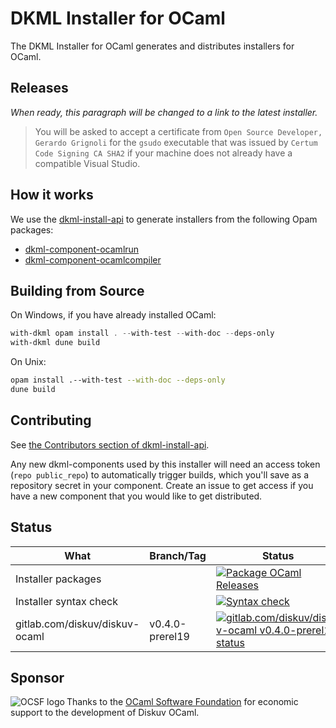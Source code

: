 # DKML Installer for OCaml

The DKML Installer for OCaml generates and distributes installers for OCaml.

## Releases

*When ready, this paragraph will be changed to a link to the latest installer.*

> You will be asked to accept a certificate from
> `Open Source Developer, Gerardo Grignoli` for the `gsudo` executable
> that was issued by
> `Certum Code Signing CA SHA2` if your machine does not already have a
> compatible Visual Studio.

## How it works

We use the [dkml-install-api](https://diskuv.github.io/dkml-install-api/index.html)
to generate installers from the following Opam packages:

* [dkml-component-ocamlrun](http://github.com/diskuv/dkml-component-ocamlcompiler)
* [dkml-component-ocamlcompiler](http://github.com/diskuv/dkml-component-ocamlcompiler)

## Building from Source

On Windows, if you have already installed OCaml:

```powershell
with-dkml opam install . --with-test --with-doc --deps-only
with-dkml dune build
```

On Unix:

```bash
opam install .--with-test --with-doc --deps-only
dune build
```

## Contributing

See [the Contributors section of dkml-install-api](https://github.com/diskuv/dkml-install-api/blob/main/contributors/README.md).

Any new dkml-components used by this installer will need an access token
(`repo public_repo`)
to automatically trigger builds, which you'll save as a repository secret
in your component. Create an issue to get access if you have a new
component that you would like to get distributed.

## Status

| What                           | Branch/Tag     | Status                                                                                                                                                                                                                                     |
| ------------------------------ | -------------- | ------------------------------------------------------------------------------------------------------------------------------------------------------------------------------------------------------------------------------------------ |
| Installer packages             |                | [![Package OCaml Releases](https://github.com/diskuv/dkml-installer-ocaml/actions/workflows/package.yml/badge.svg)](https://github.com/diskuv/dkml-installer-ocaml/actions/workflows/package.yml)                                          |
| Installer syntax check         |                | [![Syntax check](https://github.com/diskuv/dkml-installer-ocaml/actions/workflows/syntax.yml/badge.svg)](https://github.com/diskuv/dkml-installer-ocaml/actions/workflows/syntax.yml)                                                      |
| gitlab.com/diskuv/diskuv-ocaml | v0.4.0-prerel19 | [![gitlab.com/diskuv/diskuv-ocaml v0.4.0-prerel19 status](https://gitlab.com/diskuv/diskuv-ocaml/badges/v0.4.0-prerel19/pipeline.svg "legacy diskuv-ocaml v0.4.0-prerel19")](https://gitlab.com/diskuv/diskuv-ocaml/-/commits/v0.4.0-prerel19) |

## Sponsor

<a href="https://ocaml-sf.org">
<img align="left" alt="OCSF logo" src="https://ocaml-sf.org/assets/ocsf_logo.svg"/>
</a>
Thanks to the <a href="https://ocaml-sf.org">OCaml Software Foundation</a>
for economic support to the development of Diskuv OCaml.
